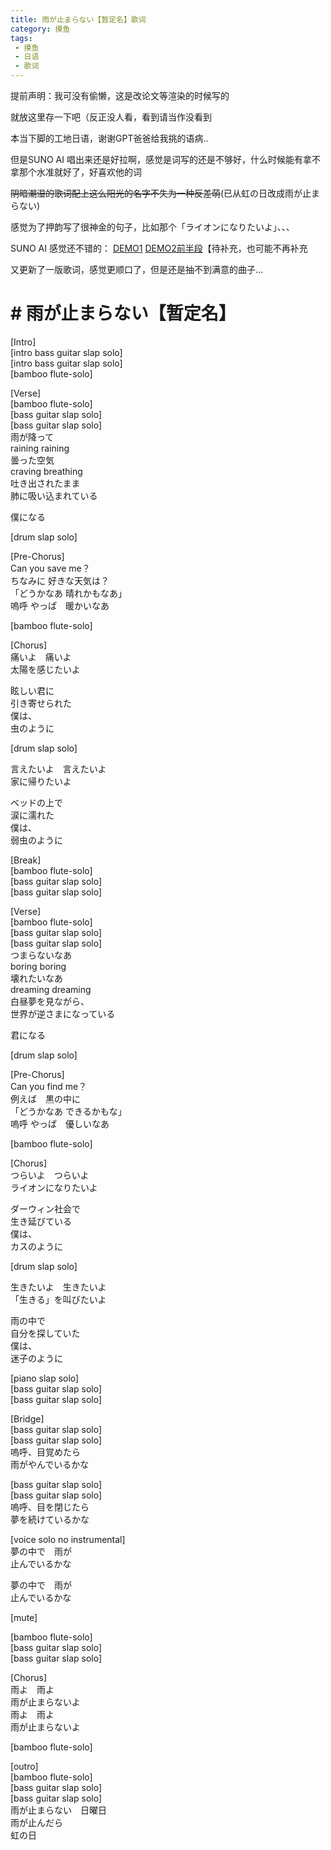 ```yaml
---
title: 雨が止まらない【暂定名】歌词
category: 摸鱼
tags: 
 - 摸鱼
 - 日语
 - 歌词
---
```

提前声明：我可没有偷懒，这是改论文等渲染的时候写的

就放这里存一下吧（反正没人看，看到请当作没看到

本当下脚的工地日语，谢谢GPT爸爸给我挑的语病..

但是SUNO AI 唱出来还是好拉啊，感觉是词写的还是不够好，什么时候能有拿不拿那个水准就好了，好喜欢他的词

~~阴暗潮湿的歌词配上这么阳光的名字不失为一种反差萌~~(已从虹の日改成雨が止まらない)

感觉为了押韵写了很神金的句子，比如那个「ライオンになりたいよ」、、、

SUNO AI 感觉还不错的： [DEMO1](https://suno.com/song/c7ce1f31-6a8a-43b9-a92a-548b7ce3f77c) [DEMO2前半段](https://suno.com/song/5b039d57-50c6-45e8-a613-5cbf2124b723)【待补充，也可能不再补充

又更新了一版歌词，感觉更顺口了，但是还是抽不到满意的曲子...

# # 雨が止まらない【暂定名】



[Intro]  
[intro bass guitar slap solo]  
[intro bass guitar slap solo]  
[bamboo flute-solo]  
  
[Verse]  
[bamboo flute-solo]  
[bass guitar slap solo]  
[bass guitar slap solo]  
雨が降って  
raining raining  
曇った空気  
craving breathing  
吐き出されたまま  
肺に吸い込まれている　  
  
僕になる  
  
[drum slap solo]  
  
[Pre-Chorus]  
Can you save me？  
ちなみに 好きな天気は？  
「どうかなあ 晴れかもなあ」  
嗚呼 やっぱ　暖かいなあ  
  
[bamboo flute-solo]  
  
[Chorus]  
痛いよ　痛いよ  
太陽を感じたいよ  
  
眩しい君に   
引き寄せられた  
僕は、  
虫のように  
  
[drum slap solo]  
  
言えたいよ　言えたいよ  
家に帰りたいよ  
  
ベッドの上で   
涙に濡れた  
僕は、  
弱虫のように  
  
[Break]  
[bamboo flute-solo]  
[bass guitar slap solo]  
[bass guitar slap solo]  
  
[Verse]  
[bamboo flute-solo]  
[bass guitar slap solo]  
[bass guitar slap solo]  
つまらないなあ  
boring boring  
壊れたいなあ  
dreaming dreaming  
白昼夢を見ながら、  
世界が逆さまになっている  
  
君になる  
  
[drum slap solo]  
  
[Pre-Chorus]  
Can you find me？  
例えば　黒の中に  
「どうかなあ できるかもな」  
嗚呼 やっぱ　優しいなあ  
  
[bamboo flute-solo]  
  
[Chorus]  
つらいよ　つらいよ  
ライオンになりたいよ  
  
ダーウィン社会で  
生き延びている  
僕は、  
カスのように  
  
[drum slap solo]  
  
生きたいよ　生きたいよ  
「生きる」を叫びたいよ  
  
雨の中で  
自分を探していた  
僕は、  
迷子のように  
  
[piano slap solo]  
[bass guitar slap solo]  
[bass guitar slap solo]  
  
[Bridge]  
[bass guitar slap solo]  
[bass guitar slap solo]  
嗚呼、目覚めたら  
雨がやんでいるかな  
  
[bass guitar slap solo]  
[bass guitar slap solo]  
嗚呼、目を閉じたら  
夢を続けているかな  
  
[voice solo no instrumental]  
夢の中で　雨が　  
止んでいるかな  
  
夢の中で　雨が　  
止んでいるかな  
  
  
[mute]  
  
[bamboo flute-solo]  
[bass guitar slap solo]  
[bass guitar slap solo]  
  
[Chorus]  
雨よ　雨よ  
雨が止まらないよ  
雨よ　雨よ  
雨が止まらないよ  
  
[bamboo flute-solo]  
  
[outro]  
[bamboo flute-solo]  
[bass guitar slap solo]  
[bass guitar slap solo]  
雨が止まらない　日曜日  
雨が止んだら 　  
虹の日  